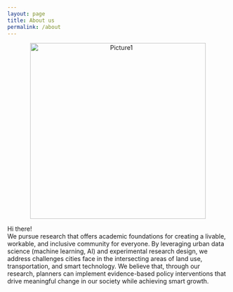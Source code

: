 ```yaml
---
layout: page
title: About us
permalink: /about
---
```

<div style="text-align: center;">
  <img src="https://github.com/user-attachments/assets/1cd83b60-2719-48cb-abfb-8cfed16f593c" alt="Picture1" width="400"/>
</div>

Hi there! <br> 
We pursue research that offers academic foundations for creating a livable, workable, and inclusive community for everyone. By leveraging urban data science (machine learning, AI) and experimental research design, we address challenges cities face in the intersecting areas of land use, transportation, and smart technology. We believe that, through our research, planners can implement evidence-based policy interventions that drive meaningful change in our society while achieving smart growth. 





